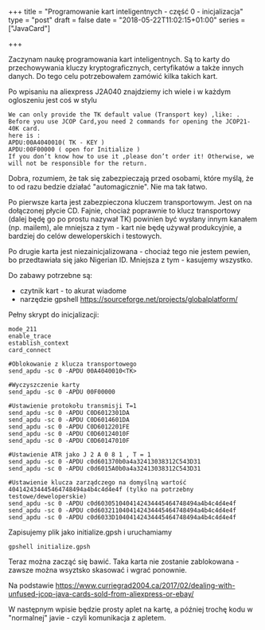 +++
title = "Programowanie kart inteligentnych - część 0 - inicjalizacja"
type = "post"
draft = false
date = "2018-05-22T11:02:15+01:00"
series = ["JavaCard"]

+++

Zaczynam naukę programowania kart inteligentnych. Są to karty do przechowywania kluczy kryptograficznych, certyfikatów a także innych danych. Do tego celu potrzebowałem zamówić kilka takich kart.

<!--more-->

Po wpisaniu na aliexpress J2A040 znajdziemy ich wiele i w każdym ogloszeniu jest coś w stylu

```
We can only provide the TK default value (Transport key) ,like: .
Before you use JCOP Card,you need 2 commands for opening the JCOP21-40K card.
here is :
APDU:00A4040010( TK - KEY )
APDU:00F00000 ( open for Initialize )
If you don’t know how to use it ,please don’t order it! Otherwise, we will not be responsible for the return.
```

Dobra, rozumiem, że tak się zabezpieczają przed osobami, które myślą, że to od razu bedzie działać "automagicznie". Nie ma tak łatwo.

Po pierwsze karta jest zabezpieczona kluczem transportowym. Jest on na dołączonej płycie CD. Fajnie, chociaż poprawnie to klucz transportowy (dalej będę go po prostu nazywał TK) powinien być wysłany innym kanałem (np. mailem), ale mniejsza z tym - kart nie będę używał produkcyjnie, a bardziej do celów deweloperskich i testowych.

Po drugie karta jest niezainicjalizowana - chociaż tego nie jestem pewien, bo przedtawiała się jako Nigerian ID. Mniejsza z tym - kasujemy wszystko.

Do zabawy potrzebne są:

* czytnik kart - to akurat wiadome
* narzędzie gpshell https://sourceforge.net/projects/globalplatform/

Pełny skrypt do inicjalizacji:

```
mode_211
enable_trace
establish_context
card_connect

#Oblokowanie z klucza transportowego
send_apdu -sc 0 -APDU 00A4040010<TK>

#Wyczyszczenie karty
send_apdu -sc 0 -APDU 00F00000

#Ustawienie protokołu transmisji T=1
send_apdu -sc 0 -APDU C0D6012301DA
send_apdu -sc 0 -APDU C0D6014601DA
send_apdu -sc 0 -APDU C0D6012201FE
send_apdu -sc 0 -APDU C0D60124010F
send_apdu -sc 0 -APDU C0D60147010F

#Ustawienie ATR jako J 2 A 0 8 1 , T = 1
send_apdu -sc 0 -APDU c0d601370b0a4a32413038312C543D31
send_apdu -sc 0 -APDU c0d6015A0b0a4a32413038312C543D31

#Ustawienie klucza zarządczego na domyślną wartość 404142434445464748494a4b4c4d4e4f (tylko na potrzebny testowe/deweloperskie)
send_apdu -sc 0 -APDU c0d6030510404142434445464748494a4b4c4d4e4f
send_apdu -sc 0 -APDU c0d6032110404142434445464748494a4b4c4d4e4f
send_apdu -sc 0 -APDU c0d6033D10404142434445464748494a4b4c4d4e4f
```

Zapisujemy plik jako initialize.gpsh i uruchamiamy

```
gpshell initialize.gpsh
```

Teraz można zacząć się bawić. Taka karta nie zostanie zablokowana - zawsze można wsyztsko skasować i wgrać ponownie. 

Na podstawie https://www.curriegrad2004.ca/2017/02/dealing-with-unfused-jcop-java-cards-sold-from-aliexpress-or-ebay/

W następnym wpisie będzie prosty aplet na kartę, a później trochę kodu w "normalnej" javie - czyli komunikacja z apletem.

